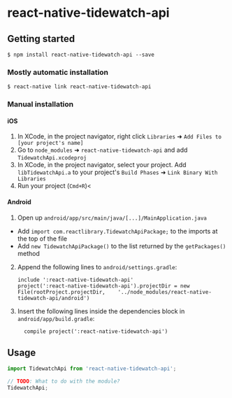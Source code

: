 # react-native-tidewatch-api

## Getting started

`$ npm install react-native-tidewatch-api --save`

### Mostly automatic installation

`$ react-native link react-native-tidewatch-api`

### Manual installation


#### iOS

1. In XCode, in the project navigator, right click `Libraries` ➜ `Add Files to [your project's name]`
2. Go to `node_modules` ➜ `react-native-tidewatch-api` and add `TidewatchApi.xcodeproj`
3. In XCode, in the project navigator, select your project. Add `libTidewatchApi.a` to your project's `Build Phases` ➜ `Link Binary With Libraries`
4. Run your project (`Cmd+R`)<

#### Android

1. Open up `android/app/src/main/java/[...]/MainApplication.java`
  - Add `import com.reactlibrary.TidewatchApiPackage;` to the imports at the top of the file
  - Add `new TidewatchApiPackage()` to the list returned by the `getPackages()` method
2. Append the following lines to `android/settings.gradle`:
  	```
  	include ':react-native-tidewatch-api'
  	project(':react-native-tidewatch-api').projectDir = new File(rootProject.projectDir, 	'../node_modules/react-native-tidewatch-api/android')
  	```
3. Insert the following lines inside the dependencies block in `android/app/build.gradle`:
  	```
      compile project(':react-native-tidewatch-api')
  	```


## Usage
```javascript
import TidewatchApi from 'react-native-tidewatch-api';

// TODO: What to do with the module?
TidewatchApi;
```
